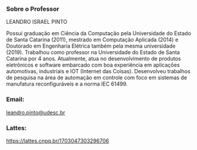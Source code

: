 ### Sobre o Professor
LEANDRO ISRAEL PINTO

Possui graduação em Ciência da Computação pela Universidade do Estado de Santa Catarina (2011), mestrado em Computação Aplicada (2014) e Doutorado em Engenharia Elétrica também pela mesma universidade (2019). Trabalhou como professor na Universidade do Estado de Santa Catarina por 4 anos. Atualmente, atua no desenvolvimento de produtos eletrônicos e software embarcado com boa experiência em aplicações automotivas, industriais e IOT (Internet das Coisas). Desenvolveu trabalhos de pesquisa na área de automação em controle com foco em sistemas de manufatura reconfiguráveis e a norma IEC 61499. 
### Email:
leandro.pinto@udesc.br
### Lattes:
https://lattes.cnpq.br/1703047303296706
 
